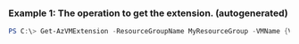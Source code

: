 
### Example 1: The operation to get the extension. (autogenerated)
```powershell
PS C:\> Get-AzVMExtension -ResourceGroupName MyResourceGroup -VMName {VMName}


